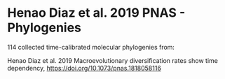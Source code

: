 # Henao Diaz et al. 2019 PNAS - Phylogenies

114 collected time-calibrated molecular phylogenies from: 

Henao Diaz et al. 2019 Macroevolutionary diversification rates show time dependency, https://doi.org/10.1073/pnas.1818058116
